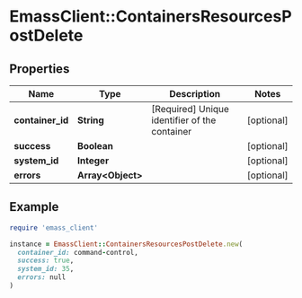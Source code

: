 # EmassClient::ContainersResourcesPostDelete

## Properties

| Name | Type | Description | Notes |
| ---- | ---- | ----------- | ----- |
| **container_id** | **String** | [Required] Unique identifier of the container | [optional] |
| **success** | **Boolean** |  | [optional] |
| **system_id** | **Integer** |  | [optional] |
| **errors** | **Array&lt;Object&gt;** |  | [optional] |

## Example

```ruby
require 'emass_client'

instance = EmassClient::ContainersResourcesPostDelete.new(
  container_id: command-control,
  success: true,
  system_id: 35,
  errors: null
)
```

